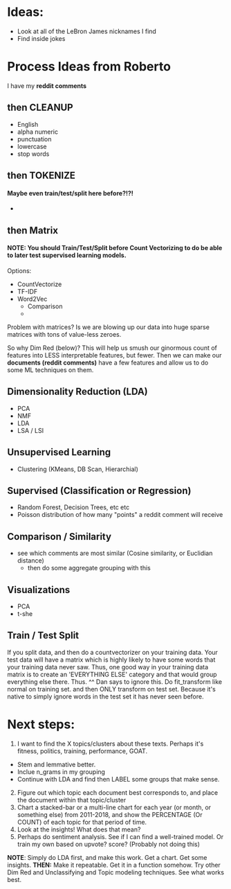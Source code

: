 # Ideas:

- Look at all of the LeBron James nicknames I find
- Find inside jokes


# Process Ideas from Roberto

I have my **reddit comments**

## then CLEANUP

* English
* alpha numeric
* punctuation
* lowercase
* stop words

## then TOKENIZE

#### Maybe even train/test/split here before?!?!
* 

## then Matrix

#### NOTE: You should Train/Test/Split before Count Vectorizing to do be able to later test supervised learning models.

Options:
* CountVectorize
* TF-IDF
* Word2Vec
  * Comparison
  * 
  
  
Problem with matrices? Is we are blowing up our data into huge sparse matrices with tons of value-less zeroes.

So why Dim Red (below)? This will help us smush our ginormous count of features into LESS interpretable features, but fewer.
Then we can make our **documents (reddit comments)** have a few features and allow us to do some ML techniques on them.

## Dimensionality Reduction (LDA)

* PCA
* NMF
* LDA
* LSA / LSI


## Unsupervised Learning

* Clustering (KMeans, DB Scan, Hierarchial)

## Supervised (Classification or Regression)

* Random Forest, Decision Trees, etc etc
* Poisson distribution of how many "points" a reddit comment will receive

## Comparison / Similarity

* see which comments are most similar (Cosine similarity, or Euclidian distance)
  * then do some aggregate grouping with this
  
## Visualizations

* PCA
* t-she


## Train / Test Split

If you split data, and then do a countvectorizer on your training data. Your test data will have a matrix which is highly likely to have some words that your training data never saw. Thus, one good way in your training data matrix is to create an 'EVERYTHING ELSE' category and that would group everything else there. Thus.
^^ Dan says to ignore this. Do fit_transform like normal on training set. and then ONLY transform on test set. Because it's native to simply ignore words in the test set it has never seen before.









# Next steps:
1. I want to find the X topics/clusters about these texts. Perhaps it's fitness, politics, training, performance, GOAT.
  * Stem and lemmative better.
  * Inclue n_grams in my grouping
  * Continue with LDA and find then LABEL some groups that make sense.
2. Figure out which topic each document best corresponds to, and place the document within that topic/cluster
3. Chart a stacked-bar or a multi-line chart for each year (or month, or something else) from 2011-2018, and show
   the PERCENTAGE (Or COUNT) of each topic for that period of time.
4. Look at the insights! What does that mean?
5. Perhaps do sentiment analysis. See if I can find a well-trained model. Or train my own based on upvote? score? (Probably not doing this)

**NOTE**: Simply do LDA first, and make this work. Get a chart. Get some insights.
**THEN:** Make it repeatable. Get it in a function somehow. Try other Dim Red and Unclassifying and Topic modeling techniques. See what works best.